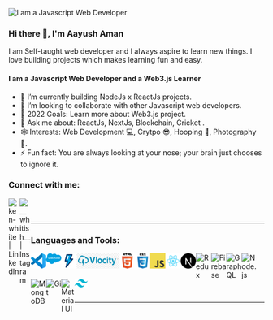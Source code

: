![I am a Javascript Web Developer](https://user-images.githubusercontent.com/68158625/111168688-5c5a6400-85b3-11eb-8617-0ddf29a278f9.jpg)

### Hi there 👋, I'm Aayush Aman

I am Self-taught web developer and I always aspire to learn new things. I love building projects which makes learning fun and easy.

#### I am a Javascript Web Developer and a Web3.js Learner

- 🌱 I’m currently building NodeJs x ReactJs projects.
- 👯 I’m looking to collaborate with other Javascript web developers.
- 🥅 2022 Goals: Learn more about Web3.js project.
- 💬 Ask me about: ReactJs, NextJs, Blockchain, Cricket .
- 🕸 Interests: Web Development 💻, Crytpo 😎, Hooping 🏀, Photography 📸.
- ⚡ Fun fact: You are always looking at your nose; your brain just chooses to ignore it.

### Connect with me:

[<img align="left" alt="ken-white | LinkedIn" width="22px" src="https://user-images.githubusercontent.com/68158625/111182101-a47f8380-85bf-11eb-88f7-8671dcd71331.png" />][linkedin]
[<img align="left" alt="__whitish__ | Instagram" width="22px" src="https://user-images.githubusercontent.com/68158625/111182157-b19c7280-85bf-11eb-8f51-749e9cb1b8b1.png" />][instagram]

<br />
<br />

---

### Languages and Tools:

[<img align="left" alt="Visual Studio Code" width="30px" src="https://raw.githubusercontent.com/github/explore/80688e429a7d4ef2fca1e82350fe8e3517d3494d/topics/visual-studio-code/visual-studio-code.png" />][github]
[<img align="left" alt="Salesforce" width="30px" src="./saleforce.png" />][github]
[<img align="left" alt="LWC" width="30px" src="./lwc.png" />][github]
[<img align="left" alt="Vlocity" width="85" height="30" src="./vlocity.png" />][github]
[<img align="left" alt="HTML5" width="30px" src="https://raw.githubusercontent.com/github/explore/80688e429a7d4ef2fca1e82350fe8e3517d3494d/topics/html/html.png" />][github]
[<img align="left" alt="CSS3" width="30px" src="https://raw.githubusercontent.com/github/explore/80688e429a7d4ef2fca1e82350fe8e3517d3494d/topics/css/css.png" />][github]
[<img align="left" alt="JavaScript" width="30px" src="https://raw.githubusercontent.com/github/explore/80688e429a7d4ef2fca1e82350fe8e3517d3494d/topics/javascript/javascript.png" />][github]
[<img align="left" alt="React" width="30px" src="https://raw.githubusercontent.com/github/explore/80688e429a7d4ef2fca1e82350fe8e3517d3494d/topics/react/react.png" />][github]
[<img align="left" styte=" filter: invert(100%);" alt="NextJs" width="30px" src="./next-js.svg" />][github]
[<img align="left" alt="Redux" width="30px" src="https://user-images.githubusercontent.com/68158625/111172537-f5d74500-85b6-11eb-9f29-ab7d31d1e215.png" />][github]
[<img align="left" alt="Firebase" width="30px" src="https://user-images.githubusercontent.com/68158625/111172956-51093780-85b7-11eb-897d-aec5645d2da1.png" />][github]
[<img align="left" alt="GraphQL" width="30px" src="https://user-images.githubusercontent.com/68158625/111172658-0edff600-85b7-11eb-8c96-7c10c999784d.png" />][github]
[<img align="left" alt="Node.js" width="30px" src="https://user-images.githubusercontent.com/68158625/111181059-a39a2200-85be-11eb-936e-f35d0c02ff0f.png" />][github]
[<img align="left" alt="MongoDB" width="30px" src="https://user-images.githubusercontent.com/68158625/111181186-c1678700-85be-11eb-8db0-e208ba288f5c.png" />][github]
<br />
<br />
[<img align="left" alt="Git" width="30px" src="https://user-images.githubusercontent.com/68158625/111172863-3cc53a80-85b7-11eb-8631-2878c0e254bf.png" />][github]
[<img align="left" alt="Material UI" width="26px" src="https://user-images.githubusercontent.com/68158625/111176327-4a2ff400-85ba-11eb-8be3-c0480a83c00e.png" />][github]

[<img align="left" alt="Tailwind CSS" width="26px" src="./tailwind-css.png" />][github]

<br />
<br />

---

[instagram]: https://www.instagram.com/aa__yush?hl=en
[linkedin]: https://www.linkedin.com/in/aayushaman/
[github]: https://github.com/aman-11
